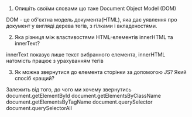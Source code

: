 1. Опишіть своїми словами що таке Document Object Model (DOM)

DOM - це об'єктна модель документа(HTML), яка дає уявлення про документ у вигляді дерева тегів, з гілками і вкладеностями.

2. Яка різниця між властивостями HTML-елементів innerHTML та innerText?

innerText показує лише текст вибранного елемента, innerHTML натомість працює з урахуванням тегів

3. Як можна звернутися до елемента сторінки за допомогою JS? Який спосіб кращий?

Залежить від того, до чого ми хочему звернутись document.getElementById document.getElementsByClassName document.getElementsByTagName document.querySelector document.querySelectorAll
